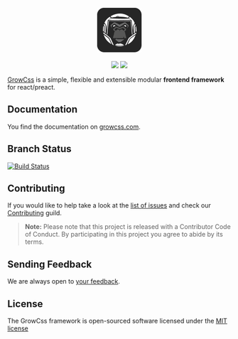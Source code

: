 <p align="center">
    <a href="https://growcss.com" target="_blank">
        <img src=".github/growcss.png?raw=true" height="100">
    </a>
    <br>
    <br>
    <a href="https://gitter.im/growcss/growcss"><img src="https://img.shields.io/gitter/room/nwjs/nw.js.svg?style=flat-square"></a>
    <a href="http://opensource.org/licenses/MIT"><img src="https://img.shields.io/badge/license-MIT-brightgreen.svg?style=flat-square"></a>
</p>

[GrowCss][1] is a simple, flexible and extensible modular **frontend framework** for react/preact.

Documentation
-------------

You find the documentation on [growcss.com][1].

Branch Status
------------

[![Build Status](https://img.shields.io/travis/growcss/growcss.svg?branch=master&style=flat-square)](https://travis-ci.org/growcss/growcss)

Contributing
------------

If you would like to help take a look at the [list of issues][2] and check our [Contributing](CONTRIBUTING.md) guild.

> **Note:** Please note that this project is released with a Contributor Code of Conduct. By participating in this project you agree to abide by its terms.

Sending Feedback
------------

We are always open to [your feedback][2].

License
---------------

The GrowCss framework is open-sourced software licensed under the [MIT license](http://opensource.org/licenses/MIT)

[1]: https://growcss.com
[2]: http://github.com/growcss/growcss/issues
